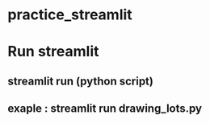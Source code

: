 # practice_streamlit

# Run streamlit
## streamlit run (python script)
## exaple :  streamlit run drawing_lots.py
